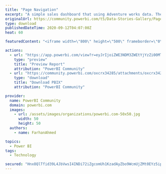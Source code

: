 ```yaml
---
title: "Page Navigation"
excerpt: "A simple sales dashboard that using Adventure works data. The layout using Page Navigation."
originalUrl: https://community.powerbi.com/t5/Data-Stories-Gallery/Page-Navigation/m-p/1366065
type: download
publishedDateTime: 2020-09-12T04:07:00Z
heat: 60

featuredContent: "<iframe width=\"800\" height=\"500\" frameborder=\"0\" src=\"https://app.powerbi.com/view?r=eyJrIjoiZWE3NDM3ZWEtYjYzZi00MTJhLTg0ZmItM2VlN2VmYWYyNzNkIiwidCI6ImJjZjQ0Yzg2LTViMGItNDE3Yy1iMjJjLTY4NzYxNWYwNDU5MCIsImMiOjl9\"></iframe>"

actions:
  - url: "https://app.powerbi.com/view?r=eyJrIjoiZWE3NDM3ZWEtYjYzZi00MTJhLTg0ZmItM2VlN2VmYWYyNzNkIiwidCI6ImJjZjQ0Yzg2LTViMGItNDE3Yy1iMjJjLTY4NzYxNWYwNDU5MCIsImMiOjl9"
    type: "preview"
    title: "Preview Report"
    attribution: "PowerBI Community"
  - url: "https://community.powerbi.com/oxcrx34285/attachments/oxcrx34285/DataStoriesGallery/4567/1/Sales%20Overview.pbix"
    type: "download"
    title: "Download PBIX"
    attribution: "PowerBI Community"

provider:
  name: PowerBI Community
  domain: powerbi.com
  images:
    - url: /assets/images/organizations/powerbi.com-50x50.jpg
      width: 50
      height: 50
  authors:
    - name: FarhanAhmed

topics:
  - Power BI
tags:
  - Technology

secured: "Hnx8QlTfid39L4JbVwsI4INDi72iZgcomUh1KzadAyZbo9WcmUjZMt0EYz5ip/VIuQU3cOCSXxi0Iz6XvcyDJ97UxjF6y3O21iMtbOCxNTIXaqiym0aGeVLunLLYzzVaJ/jYoynsIhQHgjI+gFvVo1sCXjTp7aTehhnvna8MRRzvnTDFXOkLw8FWmpp156AaMyXhdFL1EiqFZQThw6b2TjyH50NxB9dPmMoQWMAwd9qHFOErfXQk9lZJlcZJcI+Hthx5sfkWHIsfv3oQtvcPbqTXX72YUnHxSbbUTxW6cKiJjXrRF7VGjuxRTqQw2+2qZlIH89HeAIcGfllhkLA90L9izGXtcmD14cp9BxVMdZFqbAKNP27UF84V5/oagFgGm15H1yU71aBEo30uUQ366Q==;ZdM5+fx1lj98r5r4A13M+w=="
---
```


